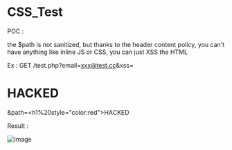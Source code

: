 # CSS_Test

POC :

the $path  is not sanitized, but thanks to the header content  policy, you can't have anything like inline JS or CSS, you can just XSS the HTML

Ex : GET /test.php?email=xxx@test.cc&xss=<h1>HACKED</h1>&path=<h1%20style="color:red">HACKED</h1>

Result :

![image](https://user-images.githubusercontent.com/52467281/221059036-494d163d-eb38-4171-8d8e-f6be49185923.png)
